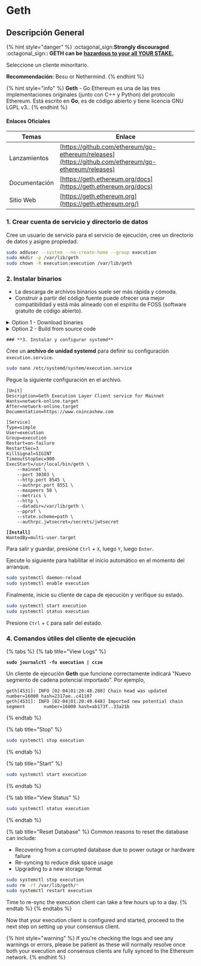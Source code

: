 # Geth

## Descripción General

{% hint style="danger" %}
:octagonal\_sign:**Strongly discouraged** :octagonal\_sign:**: GETH can be** [**hazardous to your all YOUR STAKE.**](https://twitter.com/EthDreamer/status/1749355402473410714)

Seleccione un cliente minoritario.&#x20;

**Recommendación:** Besu or Nethermind.
{% endhint %}

{% hint style="info" %}
**Geth** - Go Ethereum es una de las tres implementaciones originales (junto con C++ y Python) del protocolo Ethereum. Está escrito en **Go**, es de código abierto y tiene licencia GNU LGPL v3..
{% endhint %}

#### Enlaces Oficiales

| Temas         | Enlace                                                                                                 |
| ------------- | ---------------------------------------------------------------------------------------------------- |
| Lanzamientos      | [https://github.com/ethereum/go-ethereum/releases](https://github.com/ethereum/go-ethereum/releases) |
| Documentación | [https://geth.ethereum.org/docs](https://geth.ethereum.org/docs)                                     |
| Sitio Web      | [https://geth.ethereum.org](https://geth.ethereum.org/)                                              |

### 1. Crear cuenta de servicio y directorio de datos

Cree un usuario de servicio para el servicio de ejecución, cree un directorio de datos y asigne propiedad.

```bash
sudo adduser --system --no-create-home --group execution
sudo mkdir -p /var/lib/geth
sudo chown -R execution:execution /var/lib/geth
```

### **2. Instalar binarios**

* La descarga de archivos binarios suele ser más rápida y cómoda.&#x20;
* Construir a partir del código fuente puede ofrecer una mejor compatibilidad y está más alineado con el espíritu de FOSS (software gratuito de código abierto).

<details>

<summary>Option 1 - Download binaries</summary>

<pre class="language-bash"><code class="lang-bash">RELEASE_URL="https://geth.ethereum.org/downloads"
<strong>FILE="https://gethstore.blob.core.windows.net/builds/geth-linux-amd64[a-zA-Z0-9./?=_%:-]*.tar.gz"
</strong>BINARIES_URL="$(curl -s $RELEASE_URL | grep -Eo $FILE | head -1)"

echo Downloading URL: $BINARIES_URL

cd $HOME
wget -O geth.tar.gz $BINARIES_URL
tar -xzvf geth.tar.gz -C $HOME
rm geth.tar.gz
sudo mv $HOME/geth-* geth
</code></pre>

Instalar binarios.

```bash
sudo mv $HOME/geth/geth /usr/local/bin
```

</details>

<details>

<summary>Option 2 - Build from source code</summary>

Instalar dependencias de Go

```bash
wget -O go.tar.gz https://go.dev/dl/go1.19.6.linux-amd64.tar.gz
sudo rm -rf /usr/local/go && sudo tar -C /usr/local -xzf go.tar.gz
echo export PATH=$PATH:/usr/local/go/bin >> $HOME/.bashrc
source $HOME/.bashrc
```

Verifique que Go esté instalado correctamente verificando la versión y los archivos de limpieza.

```bash
go version
rm go.tar.gz
```

Instalar dependencias de compilación.

```bash
sudo apt-get update
sudo apt install build-essential git
```

Construye el binario.

```bash
mkdir -p ~/git
cd ~/git
git clone -b master https://github.com/ethereum/go-ethereum.git
cd go-ethereum
# Get new tags
git fetch --tags
# Get latest tag name
latestTag=$(git describe --tags `git rev-list --tags --max-count=1`)
# Checkout latest tag
git checkout $latestTag
# Build
make geth
```

instalar el binario.

<pre class="language-bash"><code class="lang-bash"><strong>sudo cp $HOME/git/go-ethereum/build/bin/geth /usr/local/bin
</strong></code></pre>

</details>

    ### **3. Instalar y configurar systemd**

Cree un **archivo de unidad systemd** para definir su configuración `execution.service`.

```bash
sudo nano /etc/systemd/system/execution.service
```

Pegue la siguiente configuración en el archivo.

<pre class="language-bash"><code class="lang-bash">[Unit]
Description=Geth Execution Layer Client service for Mainnet
Wants=network-online.target
After=network-online.target
Documentation=https://www.coincashew.com

[Service]
Type=simple
User=execution
Group=execution
Restart=on-failure
RestartSec=3
KillSignal=SIGINT
TimeoutStopSec=900
ExecStart=/usr/local/bin/geth \
    --mainnet \
    --port 30303 \
    --http.port 8545 \
    --authrpc.port 8551 \
    --maxpeers 50 \
    --metrics \
    --http \
    --datadir=/var/lib/geth \
    --pprof \
    --state.scheme=path \
    --authrpc.jwtsecret=/secrets/jwtsecret
   
<strong>[Install]
</strong>WantedBy=multi-user.target
</code></pre>

Para salir y guardar, presione `Ctrl` + `X`, luego `Y`, luego `Enter`.

Ejecute lo siguiente para habilitar el inicio automático en el momento del arranque.

```bash
sudo systemctl daemon-reload
sudo systemctl enable execution
```

Finalmente, inicie su cliente de capa de ejecución y verifique su estado.

```bash
sudo systemctl start execution
sudo systemctl status execution
```

Presione `Ctrl` + `C` para salir del estado.

### 4. Comandos útiles del cliente de ejecución

{% tabs %}
{% tab title="View Logs" %}
<pre class="language-bash"><code class="lang-bash"><strong>sudo journalctl -fu execution | ccze
</strong></code></pre>

Un cliente de ejecución **Geth** que funcione correctamente indicará "Nuevo segmento de cadena potencial importado". Por ejemplo,

```
geth[4531]: INFO [02-04|01:20:48.280] Chain head was updated    number=16000 hash=2317ae..c41107
geth[4531]: INFO [02-04|01:20:49.648] Imported new potential chain segment       number=16000 hash=ab173f..33a21b
```
{% endtab %}

{% tab title="Stop" %}
```bash
sudo systemctl stop execution
```
{% endtab %}

{% tab title="Start" %}
```bash
sudo systemctl start execution
```
{% endtab %}

{% tab title="View Status" %}
```bash
sudo systemctl status execution
```
{% endtab %}

{% tab title="Reset Database" %}
Common reasons to reset the database can include:

* Recovering from a corrupted database due to power outage or hardware failure
* Re-syncing to reduce disk space usage
* Upgrading to a new storage format

```bash
sudo systemctl stop execution
sudo rm -rf /var/lib/geth/*
sudo systemctl restart execution
```

Time to re-sync the execution client can take a few hours up to a day.
{% endtab %}
{% endtabs %}

Now that your execution client is configured and started, proceed to the next step on setting up your consensus client.

{% hint style="warning" %}
If you're checking the logs and see any warnings or errors, please be patient as these will normally resolve once both your execution and consensus clients are fully synced to the Ethereum network.
{% endhint %}
